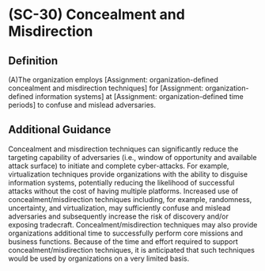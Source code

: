 
# (SC-30) Concealment and Misdirection

## Definition

(A)The organization employs [Assignment: organization-defined concealment and misdirection techniques] for [Assignment: organization-defined information systems] at [Assignment: organization-defined time periods] to confuse and mislead adversaries.

## Additional Guidance

Concealment and misdirection techniques can significantly reduce the targeting capability of adversaries (i.e., window of opportunity and available attack surface) to initiate and complete cyber-attacks. For example, virtualization techniques provide organizations with the ability to disguise information systems, potentially reducing the likelihood of successful attacks without the cost of having multiple platforms. Increased use of concealment/misdirection techniques including, for example, randomness, uncertainty, and virtualization, may sufficiently confuse and mislead adversaries and subsequently increase the risk of discovery and/or exposing tradecraft. Concealment/misdirection techniques may also provide organizations additional time to successfully perform core missions and business functions. Because of the time and effort required to support concealment/misdirection techniques, it is anticipated that such techniques would be used by organizations on a very limited basis.
